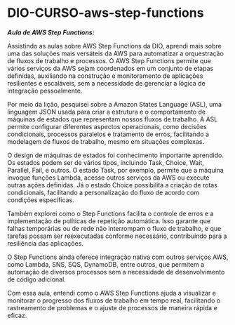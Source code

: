 # DIO-CURSO-aws-step-functions

***Aula de AWS Step Functions:***

Assistindo as aulas sobre AWS Step Functions da DIO, aprendi mais sobre uma das soluções mais versáteis da AWS para automatizar a orquestração de fluxos de trabalho e processos. O AWS Step Functions permite que vários serviços da AWS sejam coordenados em um conjunto de etapas definidas, auxiliando na construção e monitoramento de aplicações resilientes e escaláveis, sem a necessidade de gerenciar a lógica de integração pessoalmente.

Por meio da lição, pesquisei sobre a Amazon States Language (ASL), uma linguagem JSON usada para criar a estrutura e o comportamento de máquinas de estados que representam nossos fluxos de trabalho. A ASL permite configurar diferentes aspectos operacionais, como decisões condicionais, processos paralelos e tratamento de erros, facilitando a modelagem de fluxos de trabalho, mesmo em situações complexas.

O design de máquinas de estados foi conhecimento importante aprendido. Os estados podem ser de vários tipos, incluindo Task, Choice, Wait, Parallel, Fail, e outros. O estado Task, por exemplo, permite que a máquina invoque funções Lambda, acesse outros serviços da AWS ou execute outras ações definidas. Já o estado Choice possibilita a criação de rotas condicionais, facilitando a personalização do fluxo de acordo com condições específicas.

Também explorei como o Step Functions facilita o controle de erros e a implementação de políticas de repetição automática. Isso garante que falhas temporárias ou de rede não interrompam o fluxo de trabalho, e que tarefas possam ser reexecutadas conforme necessário, contribuindo para a resiliência das aplicações.

O Step Functions ainda oferece integração nativa com outros serviços AWS, como Lambda, SNS, SQS, DynamoDB, entre outros, que permitem a automação de diversos processos sem a necessidade de desenvolvimento de código adicional.

Com essa aula, entendi como o AWS Step Functions ajuda a visualizar e monitorar o progresso dos fluxos de trabalho em tempo real, facilitando o rastreamento de problemas e o ajuste de processos de maneira rápida e eficaz.
